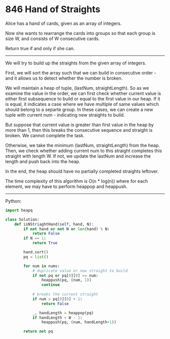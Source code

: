 846 Hand of Straights
=====================

Alice has a hand of cards, given as an array of integers.

Now she wants to rearrange the cards into groups so that each group is size W,
and consists of W consecutive cards.

Return true if and only if she can.

---

We will try to build up the straights from the given array of integers.

First, we will sort the array such that we can build in consecutive order - and
it allows us to detect whether the number is broken.

We will maintain a heap of tuple, (lastNum, straightLength). So as we examine
the value in the order, we can first check whether current value is either
first subsequence to build or equal to the first value in our heap. If it is
equal, it indicates a case where we have multiple of same values which should
belong to a separte group. In these cases, we can create a new tuple with
current num - indicating new straights to build.

But suppose that current value is greater than first value in the heap by more
than 1, then this breaks the consecutive sequence and straight is broken. We
cannot complete the task.

Otherwise, we take the minimum (lastNum, straightLength) from the heap. Then,
we check whether adding current num to this straight completes this straight
with length W. If not, we update the lastNum and increase the length and push
back into the heap.

In the end, the heap should have no partially completed straights leftover.

The time complexity of this algorithm is O(n * log(n)) where for each element,
we may have to perform heappop and heappush.

---

Python:

```python
import heapq

class Solution:
    def isNStriaghtHand(self, hand, N):
        if not hand or not N or len(hand) % N:
            return False
        if N == 1:
            return True

        hand.sort()
        pq = list()

        for num in nums:
            # duplicate value or new straight to build
            if not pq or pq[0][0] == num:
                heappush(pq, (num, 1))
                continue
            
            # breaks the current straight
            if num > pq[0][0] + 1:
                return False

            _, handLength = heappop(pq)
            if handLength < W - 1:
                heappush(pq, (num, handLength+1))

        return not pq
```
